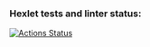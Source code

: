 ### Hexlet tests and linter status:
[![Actions Status](https://github.com/nikitaWebApps/php-oop-project-60/actions/workflows/hexlet-check.yml/badge.svg)](https://github.com/nikitaWebApps/php-oop-project-60/actions)